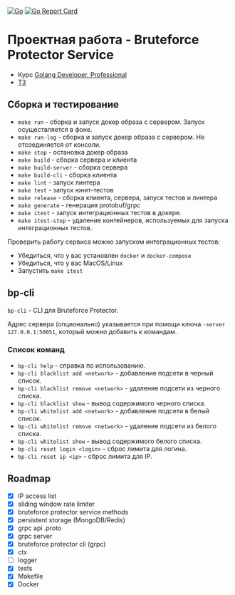 [![Go](https://github.com/zaz600/brute-force-protector/actions/workflows/go-pr-check.yml/badge.svg)](https://github.com/zaz600/brute-force-protector/actions/workflows/go-pr-check.yml) [![Go Report Card](https://goreportcard.com/badge/github.com/zaz600/brute-force-protector)](https://goreportcard.com/report/github.com/zaz600/brute-force-protector)



# Проектная работа - Bruteforce Protector Service
- Курс [Golang Developer. Professional](https://otus.ru/lessons/golang-professional/)
- [ТЗ](docs/specification.md)

## Сборка и тестирование
- `make run` - сборка и запуск докер образа с сервером. Запуск осуществляется в фоне.
- `make run-log` - сборка и запуск докер образа с сервером. Не отсоединяется от консоли.
- `make stop` - остановка докер образа
- `make build` - сборка сервера и клиента
- `make build-server` - сборка сервера
- `make build-cli` - сборка клиента
- `make lint` - запуск линтера
- `make test` - запуск юнит-тестов
- `make release` - сборка клиента, сервера, запуск тестов и линтера
- `make generate` - генерация protobuf/grpc
- `make itest` - запуск интеграционных тестов в докере.
- `make itest-stop` - удаление контейнеров, используемых для запуска интеграционных тестов.

Проверить работу сервиса можно запуском интеграционных тестов:
- Убедиться, что у вас установлен `docker` и `docker-compose`
- Убедиться, что у вас MacOS/Linux
- Запустить `make itest`

## bp-cli
`bp-cli` - CLI для Bruteforce Protector. 

Адрес сервера (опционально) указывается при помощи ключа `-server 127.0.0.1:50051`, 
который можно добавить к командам.

### Список команд

- `bp-cli help` - справка по использованию.
- `bp-cli blacklist add <network>` - добавление подсети в черный список.
- `bp-cli blacklist remove <network>` - удаление подсети из черного списка.
- `bp-cli blacklist show` - вывод содержимого черного списка.
- `bp-cli whitelist add <network>` - добавление подсети в белый список.
- `bp-cli whitelist remove <network>` - удаление подсети из белого списка.
- `bp-cli whitelist show` - вывод содержимого белого списка.
- `bp-cli reset login <login>` - сброс лимита для логина.
- `bp-cli reset ip <ip>` - сброс лимита для IP.

## Roadmap

- [x] IP access list  
- [x] sliding window rate limiter  
- [x] bruteforce protector service methods  
- [x] persistent storage (MongoDB/Redis)  
- [x] grpc api .proto  
- [x] grpc server  
- [x] bruteforce protector cli (grpc)
- [x] ctx
- [ ] logger
- [x] tests
- [x] Makefile
- [x] Docker

